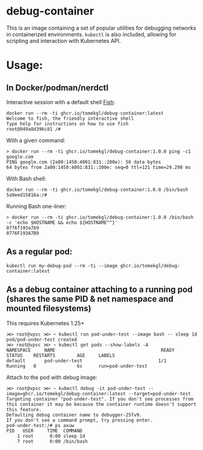 # debug-container
This is an image containing a set of popular utilities for debugging networks in containerized environments.
`kubectl` is also included, allowing for scripting and interaction with Kubernetes API.

# Usage:

## In Docker/podman/nerdctl

Interactive session with a default shell [Fish](https://fishshell.com/docs/current/tutorial.html):
```
docker run --rm -ti ghcr.io/tomekgl/debug-container:latest
Welcome to fish, the friendly interactive shell
Type help for instructions on how to use fish
root@949a8d396c81 /#
```

With a given command:
```
> docker run --rm -ti ghcr.io/tomekgl/debug-container:1.0.0 ping -c1 google.com
PING google.com (2a00:1450:4001:831::200e): 56 data bytes
64 bytes from 2a00:1450:4001:831::200e: seq=0 ttl=121 time=29.298 ms
```

With Bash shell:
```
docker run --rm -ti ghcr.io/tomekgl/debug-container:1.0.0 /bin/bash
5a9eed15816a:/#
```

Running Bash one-liner:
```
> docker run --rm -ti ghcr.io/tomekgl/debug-container:1.0.0 /bin/bash -c 'echo $HOSTNAME && echo ${HOSTNAME^^}'
0776f193a7b9
0776F193A7B9
```

## As a regular pod:
```
kubectl run my-debug-pod --rm -ti --image ghcr.io/tomekgl/debug-container:latest
```

## As a debug container attaching to a running pod (shares the same PID & net namespace and mounted filesystems)
This requires Kubernetes 1.25+
```
⋊> root@vpsc ⋊> ~ kubectl run pod-under-test --image bash -- sleep 1d
pod/pod-under-test created
⋊> root@vpsc ⋊> ~ kubectl get pods --show-labels -A
NAMESPACE     NAME                                       READY   STATUS    RESTARTS        AGE     LABELS
default       pod-under-test                            1/1     Running   0               6s      run=pod-under-test
```
Attach to the pod with debug image:
```
⋊> root@vpsc ⋊> ~ kubectl debug -it pod-under-test --image=ghcr.io/tomekgl/debug-container:latest --target=pod-under-test
Targeting container "pod-under-test". If you don't see processes from this container it may be because the container runtime doesn't support this feature.
Defaulting debug container name to debugger-25fv9.
If you don't see a command prompt, try pressing enter.
pod-under-test:/# ps axuw
PID   USER     TIME  COMMAND
    1 root      0:00 sleep 1d
    7 root      0:00 /bin/bash
```

